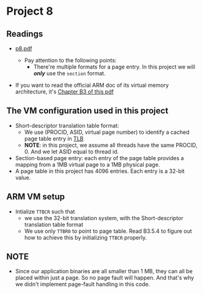 # Project 8


## Readings
- [p8.pdf](https://github.com/sklaw/enee447project8_hw_template_Shuangqi_sessions/blob/master/p8.pdf)
  - Pay attention to the following points:
    - There're multiple formats for a page entry. In this project we will _**only**_ use the `section` format.
    
- If you want to read the official ARM doc of its virtual memory architecture, it's [Chapter B3 of this pdf](https://static.docs.arm.com/ddi0406/c/DDI0406C_C_arm_architecture_reference_manual.pdf)

## The VM configuration used in this project
- Short-descriptor translation table format:
  - We use (PROCID, ASID, virtual page number) to identify a cached page table entry in [TLB](https://en.wikipedia.org/wiki/Translation_lookaside_buffer)
  - **NOTE**: in this project, we assume all threads have the same PROCID, 0. And we let ASID equal to thread id. 
- Section-based page entry: each entry of the page table provides a mapping from a 1MB virtual page to a 1MB physical page.
- A page table in this project has 4096 entries. Each entry is a 32-bit value.

## ARM VM setup
- Intialize `TTBCR` such that
  - we use the 32-bit translation system, with the Short-descriptor translation table format
  - We use only `TTBR0` to point to page table. Read B3.5.4 to figure out how to achieve this by initializing `TTBCR` properly.

## NOTE
- Since our application binaries are all smaller than 1 MB, they can all be placed within just a page. So no page fault will happen. And that's why we didn't implement page-fault handling in this code.
